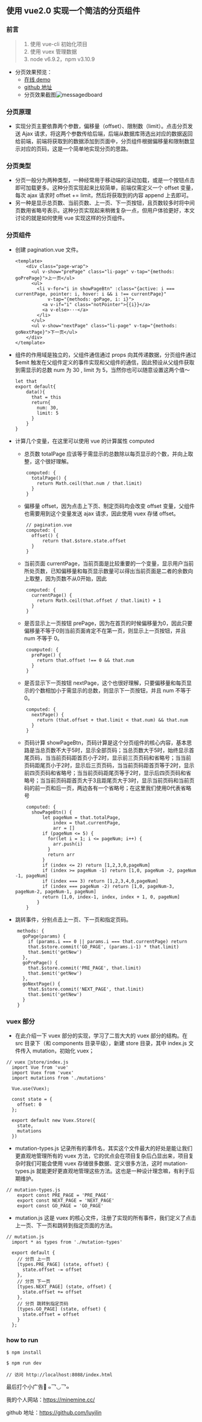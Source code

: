 ## 使用 vue2.0 实现一个简洁的分页组件

### 前言

> 1. 使用 vue-cli 初始化项目 
> 2. 使用 vuex 管理数据
> 3. node v6.9.2，npm v3.10.9 

* 分页效果预览：
  * [在线 demo](https://luyilin.github.io/vue-pagination-minemine/dist/index.html)
  * [github 地址](https://github.com/luyilin/Minemine-pagination)
  * 分页效果截图![messagedboard](https://ooo.0o0.ooo/2017/04/19/58f7246807888.png)

### 分页原理

  * 实现分页主要依靠两个参数，偏移量（offset）、限制数（limit）。点击分页发送 Ajax 请求，将这两个参数传给后端，后端从数据库筛选出对应的数据返回给前端，前端将获取到的数据添加到页面中，分页组件根据偏移量和限制数显示对应的页码，这是一个简单地实现分页的思路。

### 分页类型

  * 分页一般分为两种类型，一种经常用于移动端的滚动加载，或是一个按钮点击即可加载更多。这种分页实现起来比较简单，前端仅需定义一个 offset 变量，每次 ajax 请求时 offset += limit，然后将获取到的内容 append 上去即可。
  * 另一种是显示总页数、当前页数、上一页、下一页按钮，且页数较多时将中间页数用省略号表示。这种分页实现起来稍微复杂一点，但用户体验更好，本文讨论的就是如何使用 vue 实现这样的分页组件。

### 分页组件
  
* 创建 pagination.vue 文件。
  
  ```
  <template>
      <div class="page-wrap">
        <ul v-show="prePage" class="li-page" v-tap="{methods: goPrePage}">上一页</ul>
        <ul>
          <li v-for="i in showPageBtn" :class="{active: i === currentPage, pointer: i, hover: i && i !== currentPage}"
              v-tap="{methods: goPage, i: i}">
            <a v-if="i" class="notPointer">{{i}}</a>
            <a v-else>···</a>
          </li>
        </ul>
        <ul v-show="nextPage" class="li-page" v-tap="{methods: goNextPage}">下一页</ul>
      </div>
  </template>
  ```

* 组件的作用域是独立的，父组件通信通过 props 向其传递数据，分页组件通过 $emit 触发在父组件定义的事件实现和父组件的通信，因此预设从父组件获取到需显示的总数 num 为 30 , limit 为 5，当然你也可以随意设置这两个值～

    ```
    let that
    export default{
        data(){
          that = this
          return{
            num: 30,
            limit: 5
          }
        }
    }
    ```

* 计算几个变量，在这里可以使用 vue 的计算属性 computed
  * 总页数 totalPage 应该等于需显示的总数除以每页显示的个数，并向上取整，这个很好理解。

  ```
      computed: {
        totalPage() {
          return Math.ceil(that.num / that.limit)
        }
      }
  ```
  * 偏移量 offset，因为点击上下页、制定页码均会改变 offset 变量，父组件也需要用到这个变量发送 ajax 请求，因此使用 vuex 存储 offset。
  
  ```
      // pagination.vue
      computed: {
        offset() {
            return that.$store.state.offset
        }
      }
  ```
  
  * 当前页面 currentPage，当前页面是比较重要的一个变量，显示用户当前所处页数，已知偏移量和每页显示数量可以得出当前页面是二者的余数向上取整，因为页数不从0开始，因此

  ```
      computed: {
        currentPage() {
          return Math.ceil(that.offset / that.limit) + 1
        }
      }
  ```
  
  * 是否显示上一页按钮 prePage，因为在首页的时候偏移量为0，因此只要偏移量不等于0则当前页面肯定不在第一页，则显示上一页按钮，并且 num 不等于 0。
  
  ```
      coumputed: {
        prePage() {
          return that.offset !== 0 && that.num
        }
      }
  ```

  * 是否显示下一页按钮 nextPage，这个也很好理解，只要偏移量和每页显示的个数相加小于需显示的总数，则显示下一页按钮，并且 num 不等于 0。
 
  ```
      computed: {
        nextPage() {
          return (that.offset + that.limit < that.num) && that.num
        }
      }
  ```

  * 页码计算 showPageBtn，页码计算是这个分页组件的核心内容，基本思路是当总页数不大于5时，显示全部页码；当总页数大于5时，始终显示首尾页码，当当前页码距首页小于2时，显示前三页页码和省略号；当当前页码距尾页小于2时，显示后三页页码，当当前页码距首页等于2时，显示前四页页码和省略号；当当前页码距尾页等于2时，显示后四页页码和省略号；当当前页码距首页大于3且距尾页大于3时，显示当前页码和当前页码的前一页和后一页，两边各有一个省略号；在这里我们使用0代表省略号

  ```
      computed: {
        showPageBtn() {
            let pageNum = that.totalPage,
                index = that.currentPage,
                arr = []
            if (pageNum <= 5) {
              for(let i = 1; i <= pageNum; i++) {
                arr.push(i)
              }
              return arr
            }
            if (index <= 2) return [1,2,3,0,pageNum]
            if (index >= pageNum -1) return [1,0, pageNum -2, pageNum -1, pageNum]
            if (index === 3) return [1,2,3,4,0,pageNum]
            if (index === pageNum -2) return [1,0, pageNum-3, pageNum-2, pageNum-1, pageNum]
            return [1,0, index-1, index, index + 1, 0, pageNum]
          }
      }
  ```

* 跳转事件，分别点击上一页、下一页和指定页码。

```
    methods: {
      goPage(params) {
        if (params.i === 0 || params.i === that.currentPage) return
        that.$store.commit('GO_PAGE', (params.i-1) * that.limit)
        that.$emit('getNew')
      },
      goPrePage() {
        that.$store.commit('PRE_PAGE', that.limit)
        that.$emit('getNew')
      },
      goNextPage() {
        that.$store.commit('NEXT_PAGE', that.limit)
        that.$emit('getNew')
      }
    }
```

### vuex 部分
  * 在此介绍一下 vuex 部分的实现，学习了二哲大大的 vuex 部分的结构。在 src 目录下（和 components 目录平级），新建 store 目录，其中 index.js 文件传入 mutation，初始化 vuex；
  ```
  // vuex store/index.js
    import Vue from 'vue'
    import Vuex from 'vuex'
    import mutations from './mutations'
    
    Vue.use(Vuex);
    
    const state = {
      offset: 0
    };
    
    export default new Vuex.Store({
      state,
      mutations
    })
  ```
  * mutation-types.js 记录所有的事件名，其实这个文件最大的好处是能让我们更直观地管理所有的 vuex 方法，它的优点会在项目复杂后凸显出来，项目复杂时我们可能会使用 vuex 存储很多数据、定义很多方法，这时 mutation-types.js 就能更好更直观地管理这些方法。这也是一种设计理念嘛，有利于后期维护。

  ```
  // mutation-types.js
      export const PRE_PAGE = 'PRE_PAGE'
      export const NEXT_PAGE = 'NEXT_PAGE'
      export const GO_PAGE = 'GO_PAGE'
  ```

  * mutation.js 这是 vuex 的核心文件，注册了实现的所有事件，我们定义了点击上一页、下一页和跳转到指定页面的方法。
  
  ```
  // mutation.js
    import * as types from './mutation-types'

    export default {
      // 分页 上一页
      [types.PRE_PAGE] (state, offset) {
        state.offset -= offset
      },
      // 分页 下一页
      [types.NEXT_PAGE] (state, offset) {
        state.offset += offset
      },
      // 分页 跳转到指定页码
      [types.GO_PAGE] (state, offset) {
        state.offset = offset
      }
    };
  ```
  
  ### how to run 
  
  ```
  $ npm install 
  
  $ npm run dev
  
  // 访问 http://localhost:8088/index.html
  ```
  
  最后打个小广告🎣 ๑乛◡乛๑
  
  我的个人网站：https://minemine.cc/
  
  github 地址：https://github.com/luyilin
